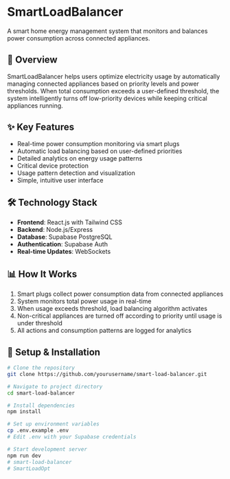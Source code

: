 # SmartLoadBalancer

A smart home energy management system that monitors and balances power consumption across connected appliances.


## 🚀 Overview

SmartLoadBalancer helps users optimize electricity usage by automatically managing connected appliances based on priority levels and power thresholds. When total consumption exceeds a user-defined threshold, the system intelligently turns off low-priority devices while keeping critical appliances running.

## ✨ Key Features

- Real-time power consumption monitoring via smart plugs
- Automatic load balancing based on user-defined priorities
- Detailed analytics on energy usage patterns
- Critical device protection
- Usage pattern detection and visualization
- Simple, intuitive user interface

## 🛠️ Technology Stack

- **Frontend**: React.js with Tailwind CSS
- **Backend**: Node.js/Express
- **Database**: Supabase PostgreSQL
- **Authentication**: Supabase Auth
- **Real-time Updates**: WebSockets

## 📊 How It Works

1. Smart plugs collect power consumption data from connected appliances
2. System monitors total power usage in real-time
3. When usage exceeds threshold, load balancing algorithm activates
4. Non-critical appliances are turned off according to priority until usage is under threshold
5. All actions and consumption patterns are logged for analytics

## 🔧 Setup & Installation

```bash
# Clone the repository
git clone https://github.com/yourusername/smart-load-balancer.git

# Navigate to project directory
cd smart-load-balancer

# Install dependencies
npm install

# Set up environment variables
cp .env.example .env
# Edit .env with your Supabase credentials

# Start development server
npm run dev
# smart-load-balancer
#   S m a r t L o a d O p t  
 